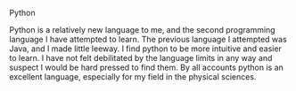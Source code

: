 Python

Python is a relatively new language to me, and the second programming language I have
attempted to learn. The previous language I attempted was Java, and I made little leeway.
I find python to be more intuitive and easier to learn. I have not felt debilitated by 
the language limits in any way and suspect I would be hard pressed to find them. By all 
accounts python is an excellent language, especially for my field in the physical sciences.